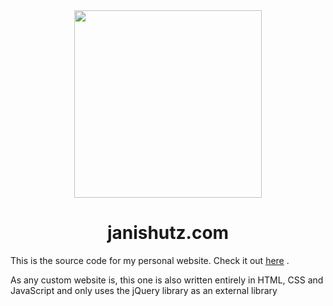 <div id="title" align="center">
    <img src="https://static.janishutz.com/logo.jpg" width="300">
    <h1>janishutz.com</h1>
</div>

This is the source code for my personal website. Check it out [here](https://janishutz.com) .

As any custom website is, this one is also written entirely in HTML, CSS and JavaScript and only uses the jQuery library as an external library
